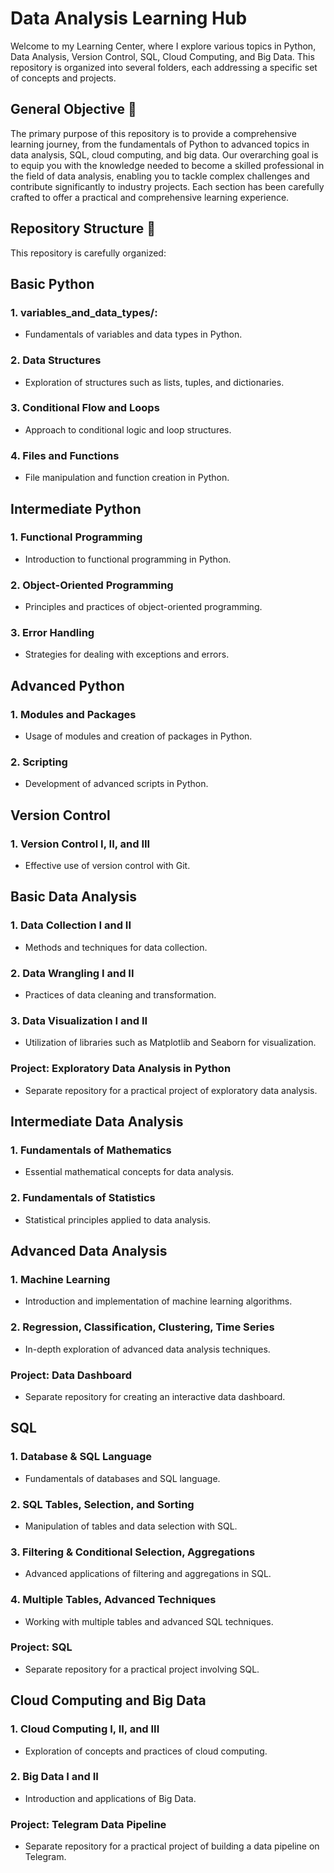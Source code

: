 # Data Analysis Learning Hub

Welcome to my Learning Center, where I explore various topics in Python, Data Analysis, Version Control, SQL, Cloud Computing, and Big Data. This repository is organized into several folders, each addressing a specific set of concepts and projects.

## General Objective 🚀

The primary purpose of this repository is to provide a comprehensive learning journey, from the fundamentals of Python to advanced topics in data analysis, SQL, cloud computing, and big data. Our overarching goal is to equip you with the knowledge needed to become a skilled professional in the field of data analysis, enabling you to tackle complex challenges and contribute significantly to industry projects. Each section has been carefully crafted to offer a practical and comprehensive learning experience.

## Repository Structure 📂
This repository is carefully organized:

## Basic Python

### 1. variables_and_data_types/:
- Fundamentals of variables and data types in Python.

### 2. Data Structures
- Exploration of structures such as lists, tuples, and dictionaries.

### 3. Conditional Flow and Loops
- Approach to conditional logic and loop structures.

### 4. Files and Functions
- File manipulation and function creation in Python.

## Intermediate Python

### 1. Functional Programming
- Introduction to functional programming in Python.

### 2. Object-Oriented Programming
- Principles and practices of object-oriented programming.

### 3. Error Handling
- Strategies for dealing with exceptions and errors.

## Advanced Python

### 1. Modules and Packages
- Usage of modules and creation of packages in Python.

### 2. Scripting
- Development of advanced scripts in Python.

## Version Control

### 1. Version Control I, II, and III
- Effective use of version control with Git.


## Basic Data Analysis

### 1. Data Collection I and II
- Methods and techniques for data collection.

### 2. Data Wrangling I and II
- Practices of data cleaning and transformation.

### 3. Data Visualization I and II
- Utilization of libraries such as Matplotlib and Seaborn for visualization.

### Project: Exploratory Data Analysis in Python
- Separate repository for a practical project of exploratory data analysis.

## Intermediate Data Analysis

### 1. Fundamentals of Mathematics
- Essential mathematical concepts for data analysis.

### 2. Fundamentals of Statistics
- Statistical principles applied to data analysis.

## Advanced Data Analysis

### 1. Machine Learning
- Introduction and implementation of machine learning algorithms.

### 2. Regression, Classification, Clustering, Time Series
- In-depth exploration of advanced data analysis techniques.

### Project: Data Dashboard
- Separate repository for creating an interactive data dashboard.

## SQL

### 1. Database & SQL Language
- Fundamentals of databases and SQL language.

### 2. SQL Tables, Selection, and Sorting
- Manipulation of tables and data selection with SQL.

### 3. Filtering & Conditional Selection, Aggregations
- Advanced applications of filtering and aggregations in SQL.

### 4. Multiple Tables, Advanced Techniques
- Working with multiple tables and advanced SQL techniques.

### Project: SQL
- Separate repository for a practical project involving SQL.

## Cloud Computing and Big Data

### 1. Cloud Computing I, II, and III
- Exploration of concepts and practices of cloud computing.

### 2. Big Data I and II
- Introduction and applications of Big Data.

### Project: Telegram Data Pipeline
- Separate repository for a practical project of building a data pipeline on Telegram.
